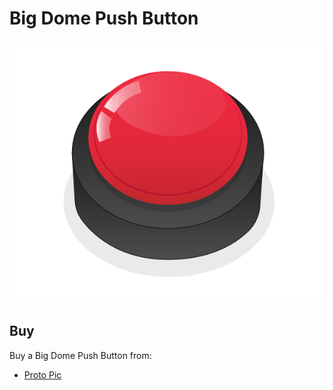 # Big Dome Push Button

![Big Dome Push Button](big-dome-push-button.png)



## Buy

Buy a Big Dome Push Button from:

- [Proto Pic](http://proto-pic.co.uk/big-dome-push-button/)
